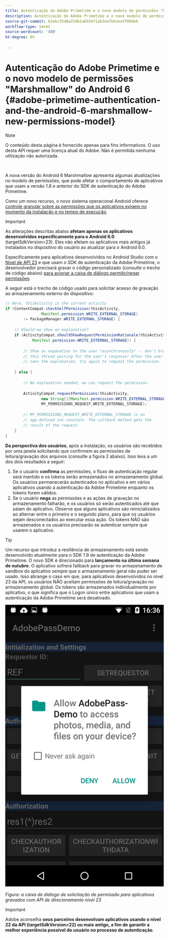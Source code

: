 ```yaml
---
title: Autenticação do Adobe Primetime e o novo modelo de permissões "Marshmallow" do Android 6
description: Autenticação do Adobe Primetime e o novo modelo de permissões "Marshmallow" do Android 6
source-git-commit: 02ebc3548a254b2a6554f1ab34afbb3ea5f09bb8
workflow-type: tm+mt
source-wordcount: '480'
ht-degree: 0%

---
```


# Autenticação do Adobe Primetime e o novo modelo de permissões &quot;Marshmallow&quot; do Android 6 {#adobe-primetime-authentication-and-the-android-6-marshmallow-new-permissions-model}

>[!NOTE]
>
>O conteúdo desta página é fornecido apenas para fins informativos. O uso desta API requer uma licença atual do Adobe. Não é permitida nenhuma utilização não autorizada.

</br>

A nova versão do Android 6 Marshmallow apresenta algumas atualizações no modelo de permissões, que pode afetar o comportamento de aplicativos que usam a versão 1.8 e anterior do SDK de autenticação do Adobe Primetime.

Como um novo recurso, o novo sistema operacional Android oferece [controle granular sobre as permissões que os aplicativos exigem no momento da instalação e no tempo de execução](https://developer.android.com/about/versions/marshmallow/android-6.0-changes.html).

>[!IMPORTANT]
>
>As alterações descritas abaixo **afetam apenas os aplicativos desenvolvidos especificamente para o Android 6.0** (targetSdkVersion=23). Eles não afetam os aplicativos mais antigos já instalados no dispositivo do usuário ao atualizar para o Android 6.0.


Especificamente para aplicativos desenvolvidos no Android Studio com o [Nível de API 23](http://developer.android.com/sdk/api_diff/23/changes.html) e que usam o SDK de autenticação da Adobe Primetime, o desenvolvedor precisará gravar o código personalizado (consulte o trecho de código abaixo) [para acionar a caixa de diálogo permitir/negar permissões](https://developer.android.com/training/permissions/requesting.html).

A seguir está o trecho de código usado para solicitar acesso de gravação ao armazenamento externo do dispositivo:

```java
// Here, thisActivity is the current activity
if (ContextCompat.checkSelfPermission(thisActivity,
                Manifest.permission.WRITE_EXTERNAL_STORAGE)
        != PackageManager.WRITE_EXTERNAL_STORAGE) {

    // Should we show an explanation?
    if (ActivityCompat.shouldShowRequestPermissionRationale(thisActivity,
            Manifest.permission.WRITE_EXTERNAL_STORAGE)) {

        // Show an expanation to the user *asynchronously* -- don't block
        // this thread waiting for the user's response! After the user
        // sees the explanation, try again to request the permission.

    } else {

        // No explanation needed, we can request the permission.

        ActivityCompat.requestPermissions(thisActivity,
                new String[]{Manifest.permission.WRITE_EXTERNAL_STORAGE},
                MY_PERMISSIONS_REQUEST_WRITE_EXTERNAL_STORAGE);

        // MY_PERMISSIONS_REQUEST_WRITE_EXTERNAL_STORAGE is an
        // app-defined int constant. The callback method gets the
        // result of the request.
    }
}
```




**Da perspectiva dos usuários**, após a instalação, os usuários são recebidos por uma janela solicitando que confirmem as permissões de leitura/gravação dos arquivos (consulte a figura 2 abaixo). Isso leva a um dos dois resultados a seguir:

1. Se o usuário **confirma** as permissões, o fluxo de autenticação regular será mantido e os tokens serão armazenados no armazenamento global. Os usuários permanecerão autenticados no aplicativo e em vários aplicativos usando a autenticação da Adobe Primetime enquanto os tokens forem válidos.
1. Se o usuário **nega** as permissões e as ações de gravação no armazenamento falharão, e os usuários só serão autenticados até que saiam do aplicativo. Observe que alguns aplicativos são reinicializados ao alternar entre o primeiro e o segundo plano, para que os usuários sejam desconectados ao executar essa ação. Os tokens NÃO são armazenados e os usuários precisarão se autenticar sempre que usarem o aplicativo.


>[!TIP]
>
>Um recurso que introduz a resiliência de armazenamento está sendo desenvolvido atualmente para o SDK 1.9 de autenticação da Adobe Primetime. O novo SDK é direcionado para **lançamento na última semana de outubro**. O aplicativo sofrerá fallback para gravar no armazenamento de sandbox do aplicativo sempre que o armazenamento geral não puder ser usado. Isso abrange o caso em que, para aplicativos desenvolvidos no nível 23 da API, os usuários NÃO aceitam permissões de leitura/gravação no armazenamento global. Os tokens são armazenados individualmente por aplicativo, o que significa que o Logon único entre aplicativos que usam a autenticação da Adobe Primetime será desativado.


![](assets/android-permissions-request.png)

*Figura: a caixa de diálogo de solicitação de permissão para aplicativos gravados com API de direcionamento nível 23*

>[!IMPORTANT]
>
> Adobe aconselha **seus parceiros desenvolvam aplicativos usando o nível 22 da API (targetSdkVersion=22) ou mais antigo, a fim de garantir a melhor experiência possível do usuário no processo de autenticação**.
